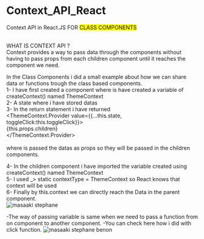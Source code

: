 # Context_API_React
 Context API in React.JS FOR <span style="background-color:yellow"> CLASS COMPONENTS </span><br> <br>

WHAT IS CONTEXT API ?  <br>
Context provides a way to pass data through the components without having to pass props from each children component until it reaches the component we need. <br>

In the Class Components i did a small example about how we can share data or functions trough the class based components.<br>
1- I have first created a component where is have created a variable of createContext() named ThemeContext<br>
2- A state where i have stored datas <br>
3- In the return statement i have returned <br>
<ThemeContext.Provider value={{...this.state, toggleClick:this.toggleClick}}> <br>
                                                    {this.props.children}<br>
                                            </ThemeContext.Provider> <br><br>
  where is passed the datas as props so they will be passed in the children components.<br>
  
  4- In the children component i have imported the variable created using createContext() named ThemeContext<br>
  5- I used _> static contextType = ThemeContext so React knows that context will be used<br>
  6- Finally by this.context we can directly reach the Data in the parent component.<br>
  ![masaaki stephane](https://user-images.githubusercontent.com/62558026/157085701-e638861a-e436-42ad-94c2-65df62f3b7f8.png)

  
  -The way of passing variable is same when we need to pass a function from on component to another component.
  -You can check here how i did with click function.
  ![masaaki stephane benon](https://user-images.githubusercontent.com/62558026/157085385-b43af68d-7ebb-43f1-a6eb-4637d5855575.png)

  

